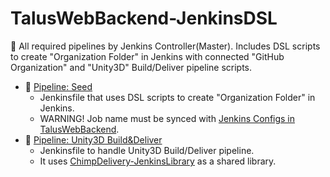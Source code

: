 # TalusWebBackend-JenkinsDSL

:bookmark: All required pipelines by Jenkins Controller(Master). Includes DSL scripts to create "Organization Folder" in Jenkins with connected "GitHub Organization" and "Unity3D" Build/Deliver pipeline scripts.

- :seedling: [Pipeline: Seed](https://github.com/ChimpDelivery/ChimpDelivery-JenkinsDSL/blob/master/Jenkinsfile)
  - Jenkinsfile that uses DSL scripts to create "Organization Folder" in Jenkins. 
  - WARNING! Job name must be synced with [Jenkins Configs in TalusWebBackend](https://github.com/ChimpDelivery/ChimpDelivery/blob/master/config/jenkins.php).
- :seedling: [Pipeline: Unity3D Build&Deliver](https://github.com/ChimpDelivery/ChimpDelivery-JenkinsDSL/blob/master/files/Jenkinsfile)
  - Jenkinsfile to handle Unity3D Build/Deliver pipeline.
  - It uses [ChimpDelivery-JenkinsLibrary](https://github.com/ChimpDelivery/ChimpDelivery-JenkinsLibrary) as a shared library.
